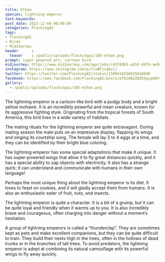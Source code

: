 ```yaml
---
title: Ethan
species: lightning emperor
text-keywords: 
post_date: 2022-12-04 00:00:00
categories: FlockingAI
tags:
- FlockingAI
- Birds
- MidJourney 
header      :
  teaser    : /public/uploads/flockingai/105-ethan.png
prompt: super powered art, cartoon bird
midjourney: https://www.midjourney.com/app/jobs/c43f8db5-ad1d-4dfd-ae9c-3a7b9fa71f5c
instagram: https://www.instagram.com/p/ClwBFjsqbzl/
twitter: https://twitter.com/FlockingAI/status/1599418256925810688
facebook: https://www.facebook.com/FlockingAI/posts/pfbid02Z8dSSgcpmUF456GJjVRqBodn3nfHSudSPR4NYfc5gyqz2QKDAk5XLT5Zicdgqor7l
gallery: 
  - /public/uploads/flockingai/105-ethan.png
---
```


The lightning emperor is a cartoon-like bird with a pudgy body and a bright yellow mohawk. It is an incredibly powerful and mean creature, known for its aggressive fighting style. Originating from the tropical forests of South America, this bird lives in a wide variety of habitats. 

The mating rituals for the lightning emperor are quite extravagant. During mating season the male puts on an impressive display, flapping its wings and singing its courtship song. The female will lay 3 to 4 eggs at a time, and they can be identified by their bright blue coloring.

The lightning emperor has some special adaptations that make it unique. It has super-powered wings that allow it to fly great distances quickly, and it has a special ability to zap objects with electricity. It also has a strange quirk; it can understand and communicate with humans in their own language!

Perhaps the most unique thing about the lightning emperor is its diet. It loves to feast on cookies, and it will gladly accept them from humans. It is also an enthusiastic eater of fruit, nuts, and insects.

The lightning emperor is quite a character. It is a bit of a grump, but it can be quite loyal and friendly when it warms up to you. It is also incredibly brave and courageous, often charging into danger without a moment’s hesitation.

A group of lightning emperors is called a “thunderclap”. They are sometimes kept as pets and make excellent companions, but they can be quite difficult to train. They build their nests high in the trees, often in the hollows of dead trunks or in the branches of tall trees. To avoid predators, the lightning emperor is adept at combining its natural camouflage with its powerful wings to fly away quickly.
